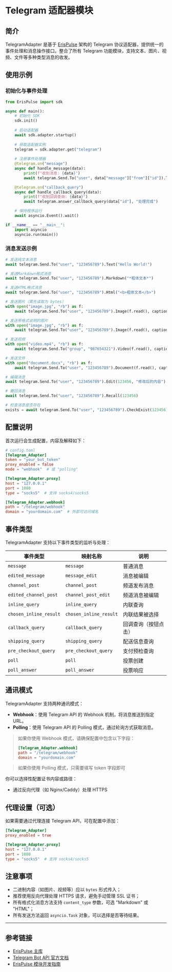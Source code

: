 # Telegram 适配器模块

## 简介
TelegramAdapter 是基于 [ErisPulse](https://github.com/ErisPulse/ErisPulse/) 架构的 Telegram 协议适配器，提供统一的事件处理和消息操作接口。整合了所有 Telegram 功能模块，支持文本、图片、视频、文件等多种类型消息的收发。

## 使用示例

### 初始化与事件处理
```python
from ErisPulse import sdk

async def main():
    # 初始化 SDK
    sdk.init()
    
    # 启动适配器
    await sdk.adapter.startup()
    
    # 获取适配器实例
    telegram = sdk.adapter.get("telegram")
    
    # 注册事件处理器
    @telegram.on("message")
    async def handle_message(data):
        print(f"收到消息: {data}")
        await telegram.Send.To("user", data["message"]["from"]["id"]).Text("已收到您的消息！")

    @telegram.on("callback_query")
    async def handle_callback_query(data):
        print(f"收到回调查询: {data}")
        await telegram.answer_callback_query(data["id"], "处理完成")

    # 保持程序运行
    await asyncio.Event().wait()

if __name__ == "__main__":
    import asyncio
    asyncio.run(main())
```

### 消息发送示例
```python
# 发送纯文本消息
await telegram.Send.To("user", "123456789").Text("Hello World!")

# 发送Markdown格式消息
await telegram.Send.To("user", "123456789").Markdown("*粗体文本*")

# 发送HTML格式消息
await telegram.Send.To("user", "123456789").Html("<b>粗体文本</b>")

# 发送图片（需先读取为 bytes）
with open("image.jpg", "rb") as f:
    await telegram.Send.To("user", "123456789").Image(f.read(), caption="图片描述")

# 发送带格式说明的图片
with open("image.jpg", "rb") as f:
    await telegram.Send.To("user", "123456789").Image(f.read(), caption="*图片说明*", content_type="Markdown")

# 发送视频
with open("video.mp4", "rb") as f:
    await telegram.Send.To("group", "987654321").Video(f.read(), caption="这是个视频")

# 发送文件
with open("document.docx", "rb") as f:
    await telegram.Send.To("user", "123456789").Document(f.read(), caption="附件文件")

# 编辑消息
await telegram.Send.To("user", "123456789").Edit(123456, "修改后的内容")

# 撤回消息
await telegram.Send.To("user", "123456789").Recall(123456)

# 检查消息是否存在
exists = await telegram.Send.To("user", "123456789").CheckExist(123456)
```

## 配置说明

首次运行会生成配置，内容及解释如下：

```toml
# config.toml
[Telegram_Adapter]
token = "your_bot_token"
proxy_enabled = false
mode = "webhook"  # 或 "polling"

[Telegram_Adapter.proxy]
host = "127.0.0.1"
port = 1080
type = "socks5"  # 支持 socks4/socks5

[Telegram_Adapter.webhook]
path = "/telegram/webhook"
domain = "yourdomain.com"  # 外部可访问域名
```

## 事件类型
TelegramAdapter 支持以下事件类型的监听与处理：

| 事件类型                     | 映射名称       | 说明                  |
|------------------------------|----------------|-----------------------|
| `message`                    | `message`      | 普通消息              |
| `edited_message`             | `message_edit` | 消息被编辑            |
| `channel_post`               | `channel_post` | 频道发布消息           |
| `edited_channel_post`        | `channel_post_edit` | 频道消息被编辑     |
| `inline_query`               | `inline_query` | 内联查询              |
| `chosen_inline_result`       | `chosen_inline_result` | 内联结果被选择   |
| `callback_query`             | `callback_query` | 回调查询（按钮点击） |
| `shipping_query`             | `shipping_query` | 配送信息查询         |
| `pre_checkout_query`         | `pre_checkout_query` | 支付预检查询       |
| `poll`                       | `poll`         | 投票创建              |
| `poll_answer`                | `poll_answer`  | 投票响应              |

## 通讯模式
TelegramAdapter 支持两种通讯模式：
- **Webhook**：使用 Telegram API 的 Webhook 机制，将消息推送到指定 URL。
- **Polling**：使用 Telegram API 的 Polling 模式，通过轮询方式获取消息。

> 如果你使用 Webhook 模式，请确保配置中包含以下字段：
>   ```toml
>   [Telegram_Adapter.webhook]
>   path = "/telegram/webhook"
>   domain = "yourdomain.com"
>   ```

> 如果你使用 Polling 模式，只需要填写 token 字段即可


你可以选择性配置证书内容或路径：
- 通过反向代理（如 Nginx/Caddy）处理 HTTPS

## 代理设置（可选）

如果需要通过代理连接 Telegram API，可在配置中添加：

```toml
[Telegram_Adapter]
proxy_enabled = true

[Telegram_Adapter.proxy]
host = "127.0.0.1"
port = 1080
type = "socks5"  # 支持 socks4/socks5
```

## 注意事项
- 二进制内容（如图片、视频等）应以 `bytes` 形式传入；
- 推荐使用反向代理处理 HTTPS 请求，避免手动管理 SSL 证书；
- 所有格式化消息方法支持 `content_type` 参数，可选 "Markdown" 或 "HTML"；
- 所有发送方法返回 `asyncio.Task` 对象，可以选择是否等待结果。

---

## 参考链接

- [ErisPulse 主库](https://github.com/ErisPulse/ErisPulse/)
- [Telegram Bot API 官方文档](https://core.telegram.org/bots/api)
- [ErisPulse 模块开发指南](https://github.com/ErisPulse/ErisPulse/tree/main/docs/DEVELOPMENT.md)
